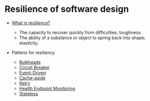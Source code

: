 # Resilience of software design

* [What is resilience?](https://en.oxforddictionaries.com/definition/resilience)
  * The capacity to recover quickly from difficulties; toughness.
  * The ability of a substance or object to spring back into shape; elasticity.
  
  
* Pattens for resiliency
  * [Bulkheads](https://skife.org/architecture/fault-tolerance/2009/12/31/bulkheads.html)
  * [Circuit Breaker](https://martinfowler.com/bliki/CircuitBreaker.html)
  * [Event-Driven](https://martinfowler.com/articles/201701-event-driven.html)
  * [Cache-aside](https://docs.microsoft.com/en-us/azure/architecture/patterns/cache-aside)
  * [Retry](https://dzone.com/articles/understanding-retry-pattern-with-exponential-back)
  * [Health Endpoint Monitoring](https://docs.microsoft.com/en-us/azure/architecture/patterns/health-endpoint-monitoring)
  * [Stateless](https://nordicapis.com/defining-stateful-vs-stateless-web-services/)